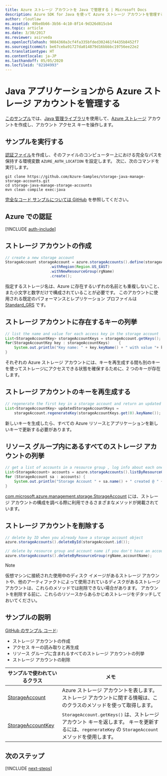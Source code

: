 ```yaml
---
title: Azure ストレージ アカウントを Java で管理する | Microsoft Docs
description: Azure SDK for Java を使って Azure ストレージ アカウントを管理するためのサンプル コード
author: rloutlaw
ms.assetid: 49be8b66-3b56-4c10-8f14-9d326d815cb4
ms.topic: article
ms.date: 3/30/2017
ms.reviewer: asirveda
ms.openlocfilehash: 9084360a3cf4fa335bfded302461f4435b8452f7
ms.sourcegitcommit: be67ceba91727da014879d16bbbbc19756ee22e2
ms.translationtype: HT
ms.contentlocale: ja-JP
ms.lasthandoff: 05/05/2020
ms.locfileid: "82104993"
---
```

# <a name="manage-azure-storage-accounts-from-your-java-applications"></a>Java アプリケーションから Azure ストレージ アカウントを管理する

[このサンプル](https://github.com/Azure-Samples/storage-java-manage-storage-accounts)では、[Java 管理ライブラリ](/azure/storage/common/storage-introduction)を使用して、[Azure ストレージ](https://github.com/Azure/azure-sdk-for-java) アカウントを作成し、アカウント アクセス キーを操作します。 

## <a name="run-the-sample"></a>サンプルを実行する

[認証ファイル](https://docs.microsoft.com/azure/java/java-sdk-azure-authenticate#mgmt-file)を作成し、そのファイルのコンピューター上における完全なパスを保持する環境変数 `AZURE_AUTH_LOCATION` を設定します。 次に、次のコマンドを実行します。

```
git clone https://github.com/Azure-Samples/storage-java-manage-storage-accounts.git
cd storage-java-manage-storage-accounts
mvn clean compile exec:java
```

[完全なコード サンプルについては GitHub](https://github.com/Azure-Samples/storage-java-manage-storage-accounts) を参照してください。

## <a name="authenticate-with-azure"></a>Azure での認証

[!INCLUDE [auth-include](includes/java-auth-include.md)] 

## <a name="create-a-storage-account"></a>ストレージ アカウントの作成

```java
// create a new storage account
StorageAccount storageAccount = azure.storageAccounts().define(storageAccountName)
                    .withRegion(Region.US_EAST)
                    .withNewResourceGroup(rgName)
                    .create();
```

指定するストレージ名は、Azure に存在するいずれの名前とも重複しないこと、また小文字と数字だけで構成されていることが必要です。 このアカウントに使用される既定のパフォーマンスとレプリケーション プロファイルは [Standard_GRS](/azure/storage/common/storage-redundancy-grs) です。

## <a name="list-keys-in-a-storage-account"></a>ストレージ アカウントに存在するキーの列挙
```java
// list the name and value for each access key in the storage account
List<StorageAccountKey> storageAccountKeys = storageAccount.getKeys();
for(StorageAccountKey key : storageAccountKeys)    {
    System.out.println("Key name: " + key.keyName() + " with value "+ key.value());
}
```

それぞれの Azure ストレージ アカウントには、キーを再生成する間も別のキーを使ってストレージにアクセスできる状態を確保するために、2 つのキーが存在します。

## <a name="regenerate-a-key-in-a-storage-account"></a>ストレージ アカウントのキーを再生成する

```java
// regenerate the first key in a storage account and return an updated list of keys 
List<StorageAccountKey> updatedStorageAccountKeys =
    storageAccount.regenerateKey(storageAccountKeys.get(0).keyName());
```

新しいキーを生成したら、すべての Azure リソースとアプリケーションを新しいキーで更新する必要があります。

## <a name="list-all-storage-accounts-in-a-resource-group"></a>リソース グループ内にあるすべてのストレージ アカウントの列挙
```java
// get a list of accounts in a resource group , log info about each one
List<StorageAccount> accounts = azure.storageAccounts().listByResourceGroup(rgName);
for (StorageAccount sa : accounts) {
    System.out.println("Storage Account " + sa.name() + " created @ " + sa.creationTime());
}
```

[com.microsoft.azure.management.storage.StorageAccount](/java/api/com.microsoft.azure.management.storage.storageaccount) には、ストレージ アカウントの構成を調べる際に利用できるさまざまなメソッドが掲載されています。

## <a name="delete-a-storage-account"></a>ストレージ アカウントを削除する
```java
// delete by ID when you already have a storage account object
azure.storageAccounts().deleteById(storageAccount.id());

// delete by resource group and account name if you don't have an account object
azure.storageAccounts().deleteByResourceGroup(rgName,accountName);
```

> [!NOTE]
> 仮想マシンに接続された使用中のディスク イメージがあるストレージ アカウントや、他のアーティファクトによって使用されているディスクがあるストレージ アカウントは、これらのメソッドでは削除できない場合があります。 アカウントを削除する前に、これらのリソースからあらかじめストレージをデタッチしておいてください。

## <a name="sample-explanation"></a>サンプルの説明

[GitHub のサンプル コード](https://github.com/Azure-Samples/storage-java-manage-storage-accounts):

- ストレージ アカウントの作成
- アクセス キーの読み取りと再生成
- リソース グループに含まれるすべてのストレージ アカウントの列挙
- ストレージ アカウントの削除 

| サンプルで使われているクラス | メモ
|-------|-------|
| [StorageAccount](/java/api/com.microsoft.azure.management.storage.storageaccount)  | Azure ストレージ アカウントを表します。 ストレージ アカウントに関する情報は、このクラスのメソッドを使って取得します。
| [StorageAccountKey](/java/api/com.microsoft.azure.management.storage.storageaccountkey) | `StorageAccount.getKeys()` は、ストレージ アカウント キーを返します。 キーを更新するには、`regenerateKey` の `StorageAccount` メソッドを使用します。

## <a name="next-steps"></a>次のステップ

[!INCLUDE [next-steps](includes/java-next-steps.md)]